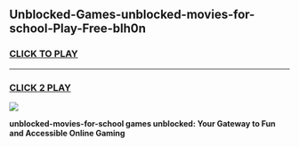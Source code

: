 
## Unblocked-Games-unblocked-movies-for-school-Play-Free-blh0n
<h3>
<a href="https://premium76.site?title=unblocked-movies-for-school&ref=19M">CLICK TO PLAY</a></h3>
<hr>

<h3>
<a href="https://premium76.site?title=unblocked-movies-for-school&ref=19M">CLICK 2 PLAY</a>
  
</h3>

<a href="https://premium76.site?title=unblocked-movies-for-school&ref=19M"><img src="https://clearcache.store/games.png"></a>


**unblocked-movies-for-school games unblocked: Your Gateway to Fun and Accessible Online Gaming**
